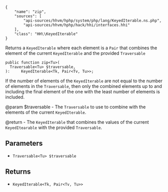 ``` yamlmeta
{
    "name": "zip",
    "sources": [
        "api-sources/hhvm/hphp/system/php/lang/KeyedIterable.ns.php",
        "api-sources/hhvm/hphp/hack/hhi/interfaces.hhi"
    ],
    "class": "HH\\KeyedIterable"
}
```




Returns a ` KeyedIterable ` where each element is a `` Pair `` that combines the
element of the current ``` KeyedIterable ``` and the provided ```` Traversable ````




``` Hack
public function zip<Tu>(
  Traversable<Tu> $traversable,
):     KeyedIterable<Tk, Pair<Tv, Tu>>;
```




If the number of elements of the ` KeyedIterable ` are not equal to the
number of elements in the `` Traversable ``, then only the combined elements
up to and including the final element of the one with the least number of
elements is included.




@param $traversable - The ` Traversable ` to use to combine with the
elements of the current `` KeyedIterable ``.




@return - The ` KeyedIterable ` that combines the values of the current
`` KeyedItearable `` with the provided ``` Traversable ```.




## Parameters




+ ` Traversable<Tu> $traversable `




## Returns




* ` KeyedIterable<Tk, Pair<Tv, Tu>> `
<!-- HHAPIDOC -->
